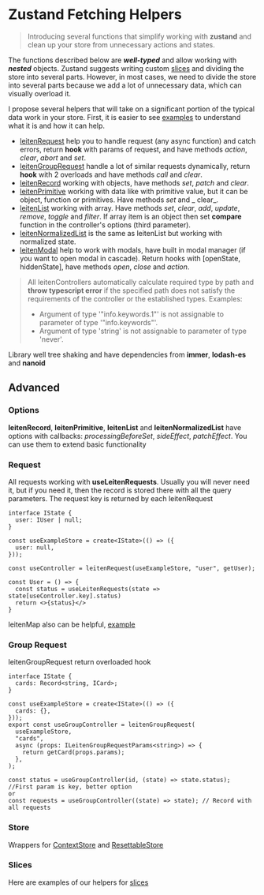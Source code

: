 # Zustand Fetching Helpers

> Introducing several functions that simplify working with **zustand** and clean up your store from unnecessary actions
> and states.

The functions described below are _**well-typed**_ and allow working with _**nested**_ objects. Zustand suggests writing
custom [slices](https://github.com/pmndrs/zustand/blob/main/docs/guides/slices-pattern.md) and dividing the store into
several parts. However, in most cases, we need to divide the store into several parts because we add a lot of
unnecessary data, which can visually overload
it.

I propose several helpers that will take on a significant portion of the typical data work in your store. First, it is
easier to see [examples](https://github.com/Hecmatyar/zustand-fetching/tree/main/src/examples/controllers) to understand
what it is and how it can help.

- [leitenRequest](https://github.com/Hecmatyar/zustand-fetching/blob/main/src/examples/controllers/1_Controller_Request.tsx)
  help you to handle request (any async function) and catch errors, return **hook** with params of request, and have
  methods _action_, _clear_, _abort_ and _set_.
- [leitenGroupRequest](https://github.com/Hecmatyar/zustand-fetching/blob/main/src/examples/controllers/6_Controller_GroupRequest.tsx)
  handle a lot of similar requests dynamically, return **hook** with 2 overloads and have methods _call_ and _clear_.
- [leitenRecord](https://github.com/Hecmatyar/zustand-fetching/blob/main/src/examples/controllers/2_Controller_Record.tsx)
  working with objects, have methods _set_, _patch_ and _clear_.
- [leitenPrimitive](https://github.com/Hecmatyar/zustand-fetching/blob/main/src/examples/controllers/3_Controller_Primitive.tsx)
  working with data like with primitive value, but it can be object, function or primitives. Have methods _set_ and _
  clear_.
- [leitenList](https://github.com/Hecmatyar/zustand-fetching/blob/main/src/examples/controllers/4_Controller_List.tsx)
  working with array. Have methods _set_, _clear_, _add_, _update_, _remove_, _toggle_ and _filter_. If array item is an
  object then
  set **compare** function in the controller's options (third parameter).
- [leitenNormalizedList](https://github.com/Hecmatyar/zustand-fetching/blob/main/src/examples/controllers/4_Controller_List.tsx)
  is the same as leitenList but working with normalized state.
- [leitenModal](https://github.com/Hecmatyar/zustand-fetching/blob/main/src/examples/controllers/5_Controller_Modal.tsx)
  help to work with modals, have built in modal manager (if you want to open modal in cascade). Return hooks
  with [openState, hiddenState], have methods _open_, _close_ and _action_.

> All leitenControllers automatically calculate required type by path and **throw typescript error** if the specified
> path does not satisfy the requirements of the controller or the established types.
> Examples:
>- Argument of type '"info.keywords.1"' is not assignable to parameter of type '"info.keywords"'.
>- Argument of type 'string' is not assignable to parameter of type 'never'.

Library well tree shaking and have dependencies from **immer**, **lodash-es** and **nanoid**

## Advanced

### Options

**leitenRecord**, **leitenPrimitive**, **leitenList** and **leitenNormalizedList** have options with callbacks:
_processingBeforeSet_, _sideEffect_, _patchEffect_. You can use them to extend basic functionality

### Request

All requests working with **useLeitenRequests**. Usually you will never need it, but if you need it, then the record is
stored there with all the query parameters. The request key is returned by each leitenRequest

```tsx
interface IState {
  user: IUser | null;
}

const useExampleStore = create<IState>(() => ({
  user: null,
}));

const useController = leitenRequest(useExampleStore, "user", getUser);

const User = () => {
  const status = useLeitenRequests(state => state[useController.key].status)
  return <>{status}</>
}
```

leitenMap also can be
helpful, [example](https://github.com/Hecmatyar/zustand-fetching/blob/main/src/examples/controllers/6_Controller_GroupRequest.tsx)

### Group Request

leitenGroupRequest return overloaded hook

```tsx
interface IState {
  cards: Record<string, ICard>;
}

const useExampleStore = create<IState>(() => ({
  cards: {},
}));
export const useGroupController = leitenGroupRequest(
  useExampleStore,
  "cards",
  async (props: ILeitenGroupRequestParams<string>) => {
    return getCard(props.params);
  },
);

const status = useGroupController(id, (state) => state.status); //First param is key, better option
or
const requests = useGroupController((state) => state); // Record with all requests
```

### Store

Wrappers for [ContextStore](https://github.com/Hecmatyar/zustand-fetching/blob/main/src/examples/store/ContextStore.tsx)
and [ResettableStore](https://github.com/Hecmatyar/zustand-fetching/blob/main/src/examples/store/ResettableStore.tsx)

### Slices

Here are examples of our helpers
for [slices](https://github.com/Hecmatyar/zustand-fetching/tree/main/src/examples/slices)